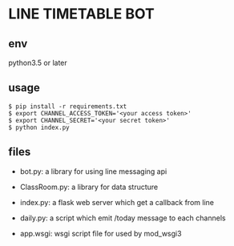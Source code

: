 # LINE TIMETABLE BOT

## env

python3.5 or later

## usage
```
$ pip install -r requirements.txt
$ export CHANNEL_ACCESS_TOKEN='<your access token>'
$ export CHANNEL_SECRET='<your secret token>'
$ python index.py
```

## files
- bot.py: a library for using line messaging api
- ClassRoom.py: a library for data structure
- index.py: a flask web server which get a callback from line
- daily.py: a script which emit /today message to each channels

- app.wsgi: wsgi script file for used by mod\_wsgi3
